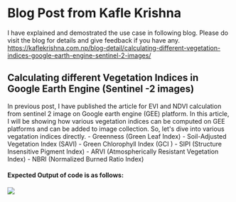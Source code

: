 # Blog Post from Kafle Krishna

I have explained and demostrated the use case in following blog. Please do visit the blog for details and give feedback if you have any. https://kaflekrishna.com.np/blog-detail/calculating-different-vegetation-indices-google-earth-engine-sentinel-2-images/

## Calculating different Vegetation Indices in Google Earth Engine (Sentinel -2 images)
In previous post, I have published the article for EVI and NDVI calculation from sentinel 2 image on Google earth engine (GEE) platform. In this article, I will be showing how various vegetation indices can be computed on GEE platforms and can be added to image collection. So, let's dive into various vegatation indices directly. 
    - Greenness (Green Leaf Index)
    - Soil-Adjusted Vegetation Index (SAVI)
    - Green Chlorophyll Index (GCI )
    - SIPI (Structure Insensitive Pigment Index)
    - ARVI (Atmospherically Resistant Vegetation Index)
    - NBRI (Normalized Burned Ratio Index)

#### Expected Output of code is as follows:
<img src="indices_cover.png" align='center'>